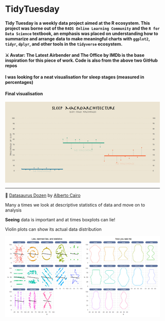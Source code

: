 # TidyTuesday

#### Tidy Tuesday is a weekly data project aimed at the R ecosystem. This project was borne out of the `R4DS Online Learning Community` and the `R for Data Science` textbook, an emphasis was placed on understanding how to summarize and arrange data to make meaningful charts with `ggplot2`, `tidyr`, `dplyr`, and other tools in the `tidyverse` ecosystem.

#### ⚔️ Avatar: The Latest Airbender and The Office by IMDb is the base inspiration for this piece of work. Code is also from the above two GitHub repos

#### I was looking for a neat visualisation for sleep stages (measured in percentages)

#### Final visualisation

![Sleep percentages](https://github.com/rahulvenugopal/TidyTuesday/blob/master/images/sleep_architecture/final_plot.png)

---
🦖 [Datasaurus Dozen](https://github.com/rfordatascience/tidytuesday/blob/master/data/2020/2020-10-13/readme.md) by [Alberto Cairo](http://www.thefunctionalart.com/2016/08/download-datasaurus-never-trust-summary.html)

Many a times we look at descriptive statistics of data and move on to analysis

**Seeing** data is important and at times boxplots can lie!

Violin plots can show its actual data distribution

![Visualisation](https://github.com/rahulvenugopal/TidyTuesday/blob/master/images/dinosaurus/datasaurus.png)